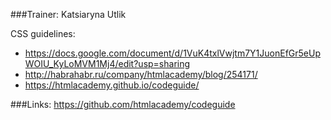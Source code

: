 ###Trainer: Katsiaryna Utlik

CSS guidelines:
- https://docs.google.com/document/d/1VuK4txlVwjtm7Y1JuonEfGr5eUpWOIU_KyLoMVM1Mj4/edit?usp=sharing
- http://habrahabr.ru/company/htmlacademy/blog/254171/
- https://htmlacademy.github.io/codeguide/

###Links:
https://github.com/htmlacademy/codeguide